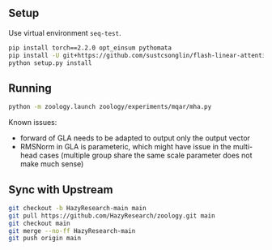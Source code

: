 ## Setup

Use virtual environment `seq-test`. 

```bash
pip install torch==2.2.0 opt_einsum pythomata
pip install -U git+https://github.com/sustcsonglin/flash-linear-attention
python setup.py install
```


## Running

```bash
python -m zoology.launch zoology/experiments/mqar/mha.py
```

Known issues:

* forward of GLA needs to be adapted to output only the output vector
* RMSNorm in GLA is parameteric, which might have issue in the multi-head cases (multiple group share the same scale parameter does not make much sense)

## Sync with Upstream

```bash
git checkout -b HazyResearch-main main
git pull https://github.com/HazyResearch/zoology.git main
git checkout main
git merge --no-ff HazyResearch-main
git push origin main
```
